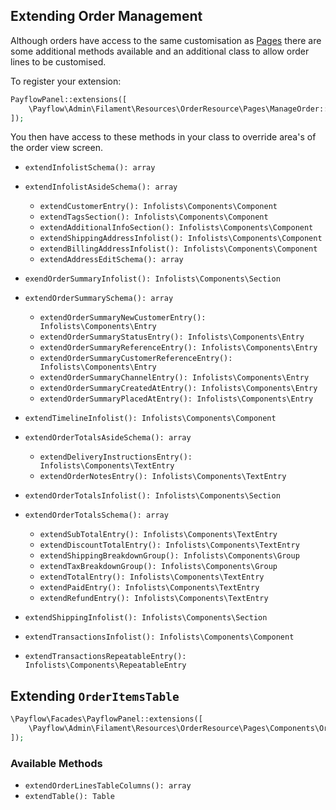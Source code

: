 ## Extending Order Management

Although orders have access to the same customisation as [Pages](/admin/extending/pages) there are some additional methods available and an additional class to allow order lines to be customised.

To register your extension:

```php
PayflowPanel::extensions([
    \Payflow\Admin\Filament\Resources\OrderResource\Pages\ManageOrder::class => MyManageOrderExtension::class,
]);
```

You then have access to these methods in your class to override area's of the order view screen.

- `extendInfolistSchema(): array`

- `extendInfolistAsideSchema(): array`
    - `extendCustomerEntry(): Infolists\Components\Component`
    - `extendTagsSection(): Infolists\Components\Component`
    - `extendAdditionalInfoSection(): Infolists\Components\Component`
    - `extendShippingAddressInfolist(): Infolists\Components\Component`
    - `extendBillingAddressInfolist(): Infolists\Components\Component`
    -  `extendAddressEditSchema(): array`

- `exendOrderSummaryInfolist(): Infolists\Components\Section`
- `extendOrderSummarySchema(): array`
    - `extendOrderSummaryNewCustomerEntry(): Infolists\Components\Entry`
    - `extendOrderSummaryStatusEntry(): Infolists\Components\Entry`
    - `extendOrderSummaryReferenceEntry(): Infolists\Components\Entry`
    - `extendOrderSummaryCustomerReferenceEntry(): Infolists\Components\Entry`
    - `extendOrderSummaryChannelEntry(): Infolists\Components\Entry`
    - `extendOrderSummaryCreatedAtEntry(): Infolists\Components\Entry`
    - `extendOrderSummaryPlacedAtEntry(): Infolists\Components\Entry`
- `extendTimelineInfolist(): Infolists\Components\Component`
- `extendOrderTotalsAsideSchema(): array`
    - `extendDeliveryInstructionsEntry(): Infolists\Components\TextEntry`
    - `extendOrderNotesEntry(): Infolists\Components\TextEntry`
- `extendOrderTotalsInfolist(): Infolists\Components\Section`
- `extendOrderTotalsSchema(): array`
    - `extendSubTotalEntry(): Infolists\Components\TextEntry`
    - `extendDiscountTotalEntry(): Infolists\Components\TextEntry`
    - `extendShippingBreakdownGroup(): Infolists\Components\Group`
    - `extendTaxBreakdownGroup(): Infolists\Components\Group`
    - `extendTotalEntry(): Infolists\Components\TextEntry`
    - `extendPaidEntry(): Infolists\Components\TextEntry`
    - `extendRefundEntry(): Infolists\Components\TextEntry`

- `extendShippingInfolist(): Infolists\Components\Section`
- `extendTransactionsInfolist(): Infolists\Components\Component`
- `extendTransactionsRepeatableEntry(): Infolists\Components\RepeatableEntry`

## Extending `OrderItemsTable`

```php
\Payflow\Facades\PayflowPanel::extensions([
    \Payflow\Admin\Filament\Resources\OrderResource\Pages\Components\OrderItemsTable::class => OrderItemsTableExtension::class
]);
```
### Available Methods

- `extendOrderLinesTableColumns(): array`
- `extendTable(): Table`
